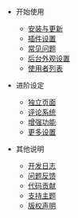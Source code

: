- 开始使用
	- [安装与更新](/start)
	- [插件设置](/plugin)
    - [常见问题](/common-problem)
    - [后台外观设置](/setting)
    - [使用者列表](/userslist)

- 进阶设定
	- [独立页面](/page)
	- [评论系统](/comment)
	- [增强功能](/functions)
	- [更多设置](/others)

- 其他说明
	- [开发日志](/changelog)
	- [问题反馈](/feedback)
	- [代码贡献](/contributing)
	- [支持主题](/donate)
	- [版权声明](/copyright)
